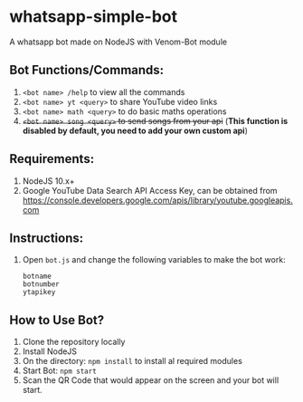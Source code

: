 # whatsapp-simple-bot
A whatsapp bot made on NodeJS with Venom-Bot module

## Bot Functions/Commands:
1. `<bot name> /help` to view all the commands
2. `<bot name> yt <query>` to share YouTube video links
3. `<bot name> math <query>` to do basic maths operations
4. ~~`<bot name> song <query>` to send songs from your api~~ (**This function is disabled by default, you need to add your own custom api**)

## Requirements:
1. NodeJS 10.x+
2. Google YouTube Data Search API Access Key, can be obtained from https://console.developers.google.com/apis/library/youtube.googleapis.com

## Instructions:
1. Open `bot.js` and change the following variables to make the bot work:
   ```
   botname
   botnumber
   ytapikey
   ```

## How to Use Bot?
1. Clone the repository locally
2. Install NodeJS
3. On the directory:
  `npm install` to install al required modules
4. Start Bot:
  `npm start`
5. Scan the QR Code that would appear on the screen and your bot will start.

